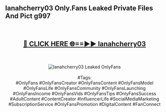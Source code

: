 <h2>lanahcherry03 Only.Fans Leaked Private Files And Pict g997</h2>
<br>
<div align="center">
<h2><a href="https://mediafiles.top/lanahcherry03" rel="nofollow">🔴 CLICK HERE 🌐==►► lanahcherry03</a></h2>
<br>
<br>
<a href="https://mediafiles.top/lanahcherry03" rel="nofollow" data-target="animated-image.originalLink"><img src="https://i.ibb.co.com/WyWwxjT/player-gif2.gif" alt="lanahcherry03 Leaked OnlyFans" style="max-width: 100%; display: inline-block;" data-target="animated-image.originalImage"></a>
<br><br>
#Tags:
<br>
#OnlyFans #OnlyFansCreator #OnlyFansContent #OnlyFansModel #OnlyFansLife #OnlyFansCommunity #OnlyFansLaunching #OnlyFansIncome #OnlyFansVids #OnlyFansTips #OnlyFansSuccess #AdultContent #ContentCreator #InfluencerLife #SocialMediaMarketing #SubscriptionService #OnlyFansPromotion #DigitalContent #FanConnect
</div>
<br>